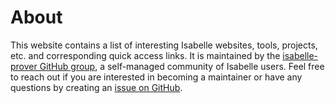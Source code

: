 # About

This website contains a list of interesting Isabelle websites,
tools, projects, etc. and corresponding quick access links.
It is maintained by the <a href="https://github.com/isabelle-prover/">isabelle-prover GitHub group</a>,
a self-managed community of Isabelle users.
Feel free to reach out if you are interested in becoming a maintainer or have any questions by creating an [issue on GitHub](https://github.com/isabelle-prover/isabelle-prover.github.io/issues/new?labels=community).


